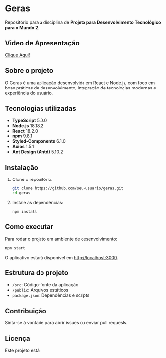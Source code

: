 # Geras

Repositório para a disciplina de **Projeto para Desenvolvimento Tecnológico para o Mundo 2**.

## Video de Apresentação

[Clique Aqui!](https://drive.google.com/file/d/1joj2o1M1KwCkaiPUglAxjgxK1kM5lDKG/view?usp=sharing)

## Sobre o projeto

O Geras é uma aplicação desenvolvida em React e Node.js, com foco em boas práticas de desenvolvimento, integração de tecnologias modernas e experiência do usuário.

## Tecnologias utilizadas

- **TypeScript** 5.0.0
- **Node.js** 18.18.2
- **React** 18.2.0
- **npm** 9.8.1
- **Styled-Components** 6.1.0
- **Axios** 1.5.1
- **Ant Design (Antd)** 5.10.2

## Instalação

1. Clone o repositório:
   ```sh
   git clone https://github.com/seu-usuario/geras.git
   cd geras
   ```

2. Instale as dependências:
   ```sh
   npm install
   ```

## Como executar

Para rodar o projeto em ambiente de desenvolvimento:

```sh
npm start
```

O aplicativo estará disponível em [http://localhost:3000](http://localhost:3000).

## Estrutura do projeto

- `/src`: Código-fonte da aplicação
- `/public`: Arquivos estáticos
- `package.json`: Dependências e scripts

## Contribuição

Sinta-se à vontade para abrir issues ou enviar pull requests.

## Licença

Este projeto está